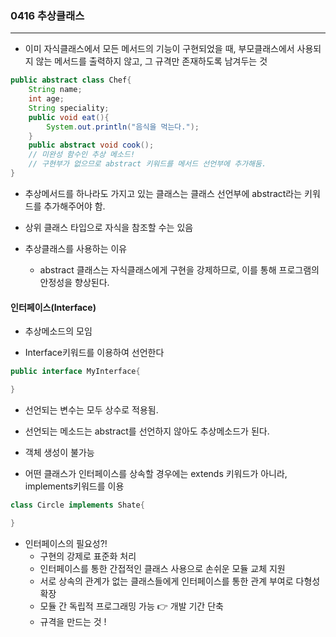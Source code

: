 ### 0416 추상클래스

-----



- 이미 자식클래스에서 모든 메서드의 기능이 구현되었을 때, 부모클래스에서 사용되지 않는 메서드를 출력하지 않고, 그 규격만 존재하도록 남겨두는 것

```java
public abstract class Chef{
    String name;
    int age;
    String speciality;
    public void eat(){
        System.out.println("음식을 먹는다.");
    }
    public abstract void cook();
    // 미완성 함수인 추상 메소드!
    // 구현부가 없으므로 abstract 키워드를 메서드 선언부에 추가해둠.
}
```

- 추상메서드를 하나라도 가지고 있는 클래스는 클래스 선언부에 abstract라는 키워드를 추가해주어야 함.

- 상위 클래스 타입으로 자식을 참조할 수는 있음
- 추상클래스를 사용하는 이유 
  - abstract 클래스는 자식클래스에게 구현을 강제하므로, 이를 통해 프로그램의 안정성을 향상된다.



#### 인터페이스(Interface)

- 추상메소드의 모임

- Interface키워드를 이용하여 선언한다

```java
public interface MyInterface{

}
```

- 선언되는 변수는 모두 상수로 적용됨.

- 선언되는 메소드는 abstract를 선언하지 않아도 추상메소드가 된다.
- 객체 생성이 불가능
- 어떤 클래스가 인터페이스를 상속할 경우에는 extends 키워드가 아니라, implements키워드를 이용

```java
class Circle implements Shate{

}
```



- 인터페이스의 필요성?!
  - 구현의 강제로 표준화 처리
  - 인터페이스를 통한 간접적인 클래스 사용으로 손쉬운 모듈 교체 지원
  - 서로 상속의 관계가 없는 클래스들에게 인터페이스를 통한 관계 부여로 다형성 확장
  - 모듈 간 독립적 프로그래밍 가능 :point_right: 개발 기간 단축
  - 규격을 만드는 것 !


